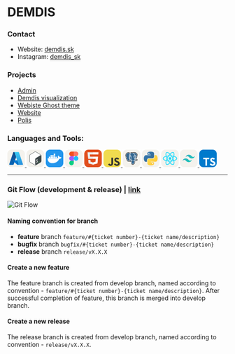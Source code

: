 <h1>DEMDIS</h3>

<h3 align="left">Contact</h3>
<ul>
	<li>Website: <a href="www.demdis.sk">demdis.sk</a></li>
	<li>Instagram: <a href="https://www.instagram.com/demdis_sk/">demdis_sk</a></li>
</ul>

<h3>Projects</h3>
<ul>
	<li><a href="https://github.com/Demdis/Admin">Admin</a></li>
	<li><a href="https://github.com/Demdis/Demdis-visualization">Demdis visualization</a></li>
	<li><a href="https://github.com/Demdis/Ghost-theme">Webiste Ghost theme</a></li>
	<li><a href="https://github.com/Demdis/Website">Website</a></li>
	<li><a href="https://github.com/Demdis/Polis">Polis</a></li>
</ul>

<h3 align="left">Languages and Tools:</h3>
<p align="left">
	<a href="https://azure.microsoft.com/en-in/" target="_blank" rel="noreferrer">
		<img src="https://raw.githubusercontent.com/tandpfun/skill-icons/main/icons/Azure-Light.svg" alt="azure" width="40" height="40"/>
	</a>
	<a href="https://www.gnu.org/software/bash/" target="_blank" rel="noreferrer">
		<img src="https://raw.githubusercontent.com/tandpfun/skill-icons/main/icons/Bash-Light.svg" alt="bash" width="40" height="40"/>
	</a>
	<a href="https://www.docker.com/" target="_blank" rel="noreferrer">
		<img src="https://raw.githubusercontent.com/tandpfun/skill-icons/main/icons/Docker.svg" alt="docker" width="40" height="40"/>
	</a>
	<a href="https://www.figma.com/" target="_blank" rel="noreferrer">
		<img src="https://raw.githubusercontent.com/tandpfun/skill-icons/main/icons/Figma-Light.svg" alt="figma" width="40" height="40"/>
	</a>
	<a href="https://www.w3.org/html/" target="_blank" rel="noreferrer">
		<img src="https://raw.githubusercontent.com/tandpfun/skill-icons/main/icons/HTML.svg" alt="html5" width="40" height="40"/>
	</a>
	<a href="https://developer.mozilla.org/en-US/docs/Web/JavaScript" target="_blank" rel="noreferrer">
		<img src="https://raw.githubusercontent.com/tandpfun/skill-icons/main/icons/JavaScript.svg" alt="javascript" width="40" height="40"/>
	</a>
	<a href="https://www.postgresql.org" target="_blank" rel="noreferrer">
		<img src="https://raw.githubusercontent.com/tandpfun/skill-icons/main/icons/PostgreSQL-Light.svg" alt="postgresql" width="40" height="40"/>
	</a>
	<a href="https://www.python.org" target="_blank" rel="noreferrer">
		<img src="https://raw.githubusercontent.com/tandpfun/skill-icons/main/icons/Python-Light.svg" alt="python" width="40" height="40"/>
	</a>
	<a href="https://reactjs.org/" target="_blank" rel="noreferrer">
		<img src="https://raw.githubusercontent.com/tandpfun/skill-icons/main/icons/React-Light.svg" alt="react" width="40" height="40"/>
	</a>
	<a href="https://tailwindcss.com/" target="_blank" rel="noreferrer">
		<img src="https://raw.githubusercontent.com/tandpfun/skill-icons/main/icons/TailwindCSS-Light.svg" alt="tailwind" width="40" height="40"/>
	</a>
	<a href="https://www.typescriptlang.org/" target="_blank" rel="noreferrer">
		<img src="https://raw.githubusercontent.com/tandpfun/skill-icons/main/icons/TypeScript.svg" alt="typescript" width="40" height="40"/>
	</a>
</p>

---

### Git Flow (development & release) | [link](https://www.atlassian.com/git/tutorials/comparing-workflows/gitflow-workflow#:~:text=Gitflow%20is%20a%20legacy%20Git,software%20development%20and%20DevOps%20practices.)
![Git Flow](https://wac-cdn.atlassian.com/dam/jcr:cc0b526e-adb7-4d45-874e-9bcea9898b4a/04%20Hotfix%20branches.svg?cdnVersion=672)
#### Naming convention for branch
- **feature** branch `feature/#{ticket number}-{ticket name/description}`
- **bugfix** branch `bugfix/#{ticket number}-{ticket name/description}`
- **release** branch `release/vX.X.X`

#### Create a new feature
The feature branch is created from develop branch, named according to convention - `feature/#{ticket number}-{ticket name/description}`. After successful completion of feature, this branch is merged into develop branch.

#### Create a new release
The release branch is created from develop branch, named according to convention - `release/vX.X.X`.


